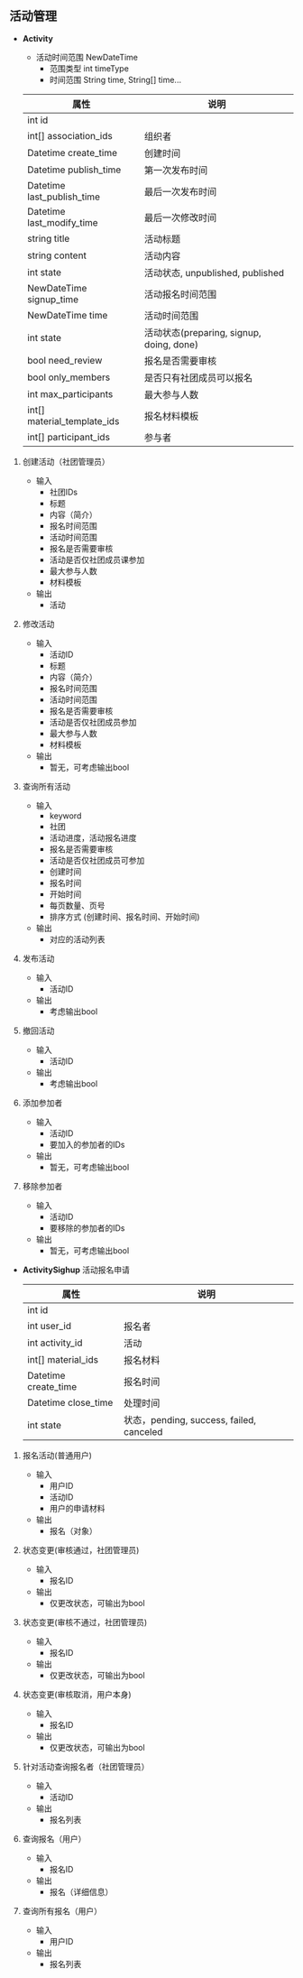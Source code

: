 
## 活动管理
- **Activity**

    - 活动时间范围 NewDateTime
        - 范围类型 int timeType
        - 时间范围 String time, String[] time...

   |属性|说明|
   |---|---|
   |int id | |
   |int[] association_ids | 组织者|
   |Datetime create_time | 创建时间 |
   |Datetime publish_time | 第一次发布时间 |
   |Datetime last_publish_time | 最后一次发布时间 |
   |Datetime last_modify_time | 最后一次修改时间 |
   |string title | 活动标题 |
   |string content | 活动内容 |
   |int state | 活动状态, unpublished, published |
   |NewDateTime signup_time | 活动报名时间范围 |
   |NewDateTime time | 活动时间范围 |
   |int state | 活动状态(preparing, signup, doing, done) |
   |bool need_review | 报名是否需要审核 |
   |bool only_members | 是否只有社团成员可以报名 |
   |int max_participants | 最大参与人数 |
   |int[] material_template_ids | 报名材料模板 |
   |int[] participant_ids | 参与者 |

1. 创建活动（社团管理员）
    - 输入
        - 社团IDs
        - 标题
        - 内容（简介）
        - 报名时间范围
        - 活动时间范围
        - 报名是否需要审核
        - 活动是否仅社团成员课参加
        - 最大参与人数
        - 材料模板
    - 输出
        - 活动

    <!-- Activity CreateActivity(int[] association_ids, string title, string content, Datetime signup_begin_time, Datetime signup_end_time, Datetime begin_time, Datetime end_time, bool need_review, bool only_members, int max_participants, int[] material_template_ids) -->

2. 修改活动
    - 输入
        - 活动ID
        - 标题
        - 内容（简介）
        - 报名时间范围
        - 活动时间范围
        - 报名是否需要审核
        - 活动是否仅社团成员参加
        - 最大参与人数
        - 材料模板
    - 输出
        - 暂无，可考虑输出bool
   <!-- void UpdateActivity(int activity_id, string title, string content, string title, string content, Datetime signup_begin_time, Datetime signup_end_time, Datetime begin_time, Datetime end_time, bool need_review, bool only_members, int max_participants, int[] material_template_ids) -->

3. 查询所有活动
    - 输入
        - keyword
        - 社团
        - 活动进度，活动报名进度
        - 报名是否需要审核
        - 活动是否仅社团成员可参加
        - 创建时间
        - 报名时间
        - 开始时间
        - 每页数量、页号
        - 排序方式 (创建时间、报名时间、开始时间)
    - 输出
        - 对应的活动列表
   <!-- Activity[] GetActivities() -->

4. 发布活动
    - 输入
        - 活动ID
    - 输出
        - 考虑输出bool
   <!-- void PublishActivity(int activity_id) -->

5. 撤回活动
    - 输入
        - 活动ID
    - 输出
        - 考虑输出bool
   <!-- void WithdrawActivity(int activity_id) -->

6. 添加参加者
    - 输入
        - 活动ID
        - 要加入的参加者的IDs
    - 输出
        - 暂无，可考虑输出bool
   <!-- void AddParticipants(int activity_id, int[] participant_ids) -->

7. 移除参加者
    - 输入
        - 活动ID
        - 要移除的参加者的IDs
    - 输出
        - 暂无，可考虑输出bool
   <!-- void RemoveParticipants(int activity_id, int[] participant_ids) -->

- **ActivitySighup** 活动报名申请

   |属性|说明|
   |---|---|
   |int id | |
   |int user_id | 报名者 |
   |int activity_id | 活动 |
   |int[] material_ids | 报名材料 |
   |Datetime create_time | 报名时间 |
   |Datetime close_time | 处理时间 |
   |int state | 状态，pending, success, failed, canceled |

1. 报名活动(普通用户)
    - 输入
        - 用户ID
        - 活动ID
        - 用户的申请材料
    - 输出
        - 报名（对象）
   <!-- Signup CreateSignup(int user_id, int activity_id, int[] material_ids) -->

2. 状态变更(审核通过，社团管理员)
    - 输入
        - 报名ID
    - 输出
        - 仅更改状态，可输出为bool
   <!-- void AcceptSignup(int activity_signup_id) -->

3. 状态变更(审核不通过，社团管理员)
    - 输入
        - 报名ID
    - 输出
        - 仅更改状态，可输出为bool
   <!-- void RefuseSignup(int activity_signup_id) -->

4. 状态变更(审核取消，用户本身)
    - 输入
        - 报名ID
    - 输出
        - 仅更改状态，可输出为bool
   <!-- void CancelSignup(int activity_signup_id) -->

5. 针对活动查询报名者（社团管理员）
    - 输入
        - 活动ID
    - 输出
        - 报名列表
   <!-- ActivitySignup[] ListActivitySignups(int activity_id) -->

6. 查询报名（用户）
    - 输入
        - 报名ID
    - 输出
        - 报名（详细信息）
   <!-- ActivitySignup GetActivitySignup(int user_id, int activity_id) -->

7. 查询所有报名（用户）
    - 输入
        - 用户ID
    - 输出
        - 报名列表
    <!-- ActivitySignup[] ListActivitySignups(int user_id) -->